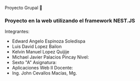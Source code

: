 Proyecto Grupal 🚀
### Proyecto en la web utilizando el framework NEST.JS ###
  Integrantes:
- Edward Angelo Espinoza Soledispa
- Luis David Lopez Bailon
- Kelvin Manuel Lopez Quijije
- Michael Javier Palacios Pincay
  Nivel:
- Sexto "A"
  Asignatura:
- Aplicaciones Web II
  Docente: 
- Ing. John Cevallos Macías, Mg.
